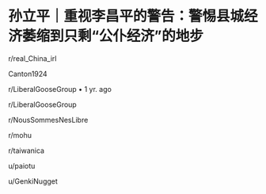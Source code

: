 # 孙立平｜重视李昌平的警告：警惕县城经济萎缩到只剩“公仆经济”的地步

r/real_China_irl





Canton1924

r/LiberalGooseGroup
•
1 yr. ago

r/LiberalGooseGroup

r/NousSommesNesLibre

r/mohu

r/taiwanica

u/paiotu

u/GenkiNugget